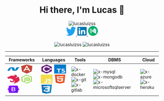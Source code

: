 <h1 align="center"> Hi there, I'm Lucas 👋 </h1>

<div align="center">
  <img src="https://gpvc.arturio.dev/lucasluizss" alt="lucasluizss" />
</div>

<div align="center">
  <a href="https://twitter.com/lucasluizss" target="_blank">
    <img alt="x-twitter" height="30" width="32" src="https://raw.githubusercontent.com/devicons/devicon/master/icons/twitter/twitter-original.svg">
  </a>
  <a href="https://www.linkedin.com/in/lucasluizss/" target="_blank">
    <img alt="x-linkedin" height="30" width="32" src="https://raw.githubusercontent.com/devicons/devicon/master/icons/linkedin/linkedin-original.svg">
  </a>
  <a href="https://medium.com/@lucasluizss" target="_blank">
    <img src="./.github/assets/img/medium.png" alt="Medium" width="32" />
  </a>
</div>

<br>

<div align="center">
  <img height="180em" src="https://github-readme-stats.vercel.app/api?username=lucasluizss&show_icons=true&theme=dracula&include_all_commits=true&count_private=true" alt="lucasluizss" />
  <img height="180em" src="https://github-readme-stats.vercel.app/api/top-langs/?username=lucasluizss&layout=compact&langs_count=7&theme=dracula" alt="lucasluizss" />
</div>

<hr>

<div style="display: inline_block" align="center">
  <table>
    <theader>
      <th>Frameworks</th>
      <th>Languages</th>
      <th>Tools</th>
      <th>DBMS</th>
      <th>Cloud</th>
    <theader>
    <tbody>
      <tr>
        <td>
          <img alt="x-dotnet" height="30" width="40" src="https://raw.githubusercontent.com/devicons/devicon/master/icons/dot-net/dot-net-plain.svg">
          <img alt="x-angular" height="30" width="40" src="https://raw.githubusercontent.com/devicons/devicon/master/icons/angularjs/angularjs-plain.svg" />
          <img alt="x-nestjs" height="30" width="40" src="https://raw.githubusercontent.com/devicons/devicon/master/icons/nestjs/nestjs-plain.svg" />
          <img alt="x-nodejs" height="30" width="40" src="https://raw.githubusercontent.com/devicons/devicon/master/icons/nodejs/nodejs-plain.svg" />
          <img alt="x-bootstrap" height="30" width="40" src="https://raw.githubusercontent.com/devicons/devicon/master/icons/bootstrap/bootstrap-original.svg" />
        </td>
        <td>
          <img alt="x-c-sharp" height="30" width="40" src="https://raw.githubusercontent.com/devicons/devicon/master/icons/csharp/csharp-plain.svg" />
          <img alt="x-Ts" height="30" width="40" src="https://raw.githubusercontent.com/devicons/devicon/master/icons/typescript/typescript-plain.svg" />
          <img alt="x-Js" height="30" width="40" src="https://raw.githubusercontent.com/devicons/devicon/master/icons/javascript/javascript-plain.svg" />
          <img alt="x-HTML" height="30" width="40" src="https://raw.githubusercontent.com/devicons/devicon/master/icons/html5/html5-original.svg" />
          <img alt="x-CSS" height="30" width="40" src="https://raw.githubusercontent.com/devicons/devicon/master/icons/css3/css3-original.svg" />
        </td>
        <td>
          <img alt="x-docker" height="30" width="40" src="https://cdn.jsdelivr.net/gh/devicons/devicon/icons/docker/docker-original.svg" />
          <img alt="x-git" height="30" width="40" src="https://cdn.jsdelivr.net/gh/devicons/devicon/icons/git/git-original.svg" />
          <img alt="x-gitlab" height="30" width="40" src="https://cdn.jsdelivr.net/gh/devicons/devicon/icons/gitlab/gitlab-original.svg" />
        </td>
        <td>
          <img alt="x-mysql" height="30" width="40" src="https://cdn.jsdelivr.net/gh/devicons/devicon/icons/mysql/mysql-plain.svg" />
          <img alt="x-mongodb" height="30" width="40" src="https://cdn.jsdelivr.net/gh/devicons/devicon/icons/mongodb/mongodb-plain.svg" />
          <img alt="x-microsoftsqlserver" height="30" width="40" src="https://cdn.jsdelivr.net/gh/devicons/devicon/icons/microsoftsqlserver/microsoftsqlserver-plain.svg" />
        </td>
        <td>
          <img alt="x-azure" height="30" width="40" src="https://cdn.jsdelivr.net/gh/devicons/devicon/icons/azure/azure-plain.svg" />
          <img alt="x-heroku" height="30" width="40" src="https://cdn.jsdelivr.net/gh/devicons/devicon/icons/heroku/heroku-plain.svg" />
        </td>
      </tr>
    </tbody>
  </table>
</div>

<!--
**lucasluizss/lucasluizss** is a ✨ _special_ ✨ repository because its `README.md` (this file) appears on your GitHub profile.

Here are some ideas to get you started:

- 🔭 I’m currently working on ...
- 🌱 I’m currently learning ...
- 👯 I’m looking to collaborate on ...
- 🤔 I’m looking for help with ...
- 💬 Ask me about ...
- 📫 How to reach me: ...
- 😄 Pronouns: ...
- ⚡ Fun fact: ...
-->
